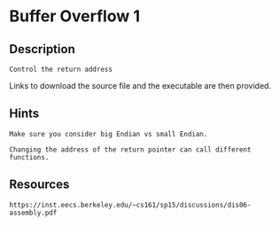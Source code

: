# Buffer Overflow 1

## Description

```
Control the return address
```
Links to download the source file and the executable are then provided.

## Hints

```
Make sure you consider big Endian vs small Endian.
```
```
Changing the address of the return pointer can call different functions.
```

## Resources
```
https://inst.eecs.berkeley.edu/~cs161/sp15/discussions/dis06-assembly.pdf
```

